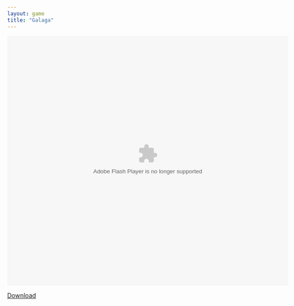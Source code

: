 ```yaml
---
layout: game
title: "Galaga"
---
```


<object width="100" height="100">
    <embed src="galaga.swf" flashvars="" base="" quality="high" allowscriptaccess="always" allowfullscreen="true" bgcolor="" wmode="window" width="650" height="575" type="application/x-shockwave-flash" pluginspage="http://www.macromedia.com/go/getflashplayer">
</object>

<br>

<a href="galaga.swf" download class="btn btn-secondary">Download</a>